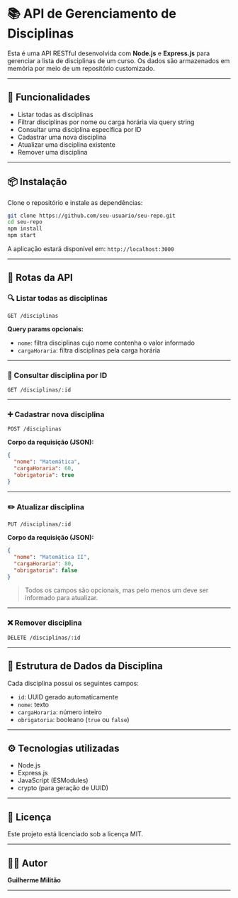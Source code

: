 
# 📚 API de Gerenciamento de Disciplinas

Esta é uma API RESTful desenvolvida com **Node.js** e **Express.js** para gerenciar a lista de disciplinas de um curso. Os dados são armazenados em memória por meio de um repositório customizado.

---

## 🚀 Funcionalidades

- Listar todas as disciplinas
- Filtrar disciplinas por nome ou carga horária via query string
- Consultar uma disciplina específica por ID
- Cadastrar uma nova disciplina
- Atualizar uma disciplina existente
- Remover uma disciplina

---

## 📦 Instalação

Clone o repositório e instale as dependências:

```bash
git clone https://github.com/seu-usuario/seu-repo.git
cd seu-repo
npm install
npm start
```

A aplicação estará disponível em: `http://localhost:3000`

---

## 🧪 Rotas da API

### 🔍 Listar todas as disciplinas

```http
GET /disciplinas
```

**Query params opcionais:**
- `nome`: filtra disciplinas cujo nome contenha o valor informado
- `cargaHoraria`: filtra disciplinas pela carga horária

---

### 📄 Consultar disciplina por ID

```http
GET /disciplinas/:id
```

---

### ➕ Cadastrar nova disciplina

```http
POST /disciplinas
```

**Corpo da requisição (JSON):**
```json
{
  "nome": "Matemática",
  "cargaHoraria": 60,
  "obrigatoria": true
}
```

---

### ✏️ Atualizar disciplina

```http
PUT /disciplinas/:id
```

**Corpo da requisição (JSON):**
```json
{
  "nome": "Matemática II",
  "cargaHoraria": 80,
  "obrigatoria": false
}
```

> Todos os campos são opcionais, mas pelo menos um deve ser informado para atualizar.

---

### ❌ Remover disciplina

```http
DELETE /disciplinas/:id
```

---

## 📂 Estrutura de Dados da Disciplina

Cada disciplina possui os seguintes campos:

- `id`: UUID gerado automaticamente
- `nome`: texto
- `cargaHoraria`: número inteiro
- `obrigatoria`: booleano (`true` ou `false`)

---

## ⚙️ Tecnologias utilizadas

- Node.js
- Express.js
- JavaScript (ESModules)
- crypto (para geração de UUID)

---

## 📃 Licença

Este projeto está licenciado sob a licença MIT.

---

## 👨‍💻 Autor

**Guilherme Militão**

---
